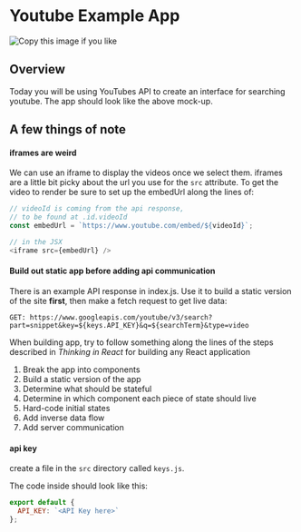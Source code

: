 # Youtube Example App

![Copy this image if you like](youtube-example-mockup-img.png)

## Overview
Today you will be using YouTubes API to create an interface for searching youtube. The app should look like the above mock-up.

## A few things of note

#### iframes are weird

We can use an iframe to display the videos once we select them. iframes are a little bit picky about the url you use for the `src` attribute.
To get the video to render be sure to set up the embedUrl along the lines of:

```js
// videoId is coming from the api response,
// to be found at .id.videoId
const embedUrl = `https://www.youtube.com/embed/${videoId}`;

// in the JSX
<iframe src={embedUrl} />
```
#### Build out static app before adding api communication

There is an example API response in index.js. Use it to build a static version of the site **first**, then make a fetch request to get live data:
```
GET: https://www.googleapis.com/youtube/v3/search?part=snippet&key=${keys.API_KEY}&q=${searchTerm}&type=video
```

When building app, try to follow something along the lines of the steps described in *Thinking in React* for building any React application

1. Break the app into components
2. Build a static version of the app
3. Determine what should be stateful
4. Determine in which component each piece of state should live
5. Hard-code initial states
6. Add inverse data flow
7. Add server communication


#### api key

create a file in the `src` directory called `keys.js`.

The code inside should look like this:

```js
export default {
  API_KEY: `<API Key here>`
};

```